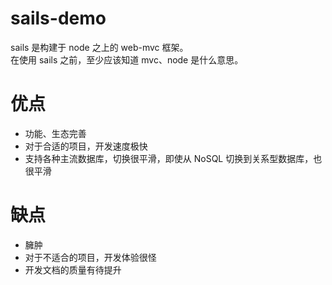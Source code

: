 # sails-demo
sails 是构建于 node 之上的 web-mvc 框架。  
在使用 sails 之前，至少应该知道 mvc、node 是什么意思。

# 优点
+ 功能、生态完善
+ 对于合适的项目，开发速度极快
+ 支持各种主流数据库，切换很平滑，即使从 NoSQL 切换到关系型数据库，也很平滑

# 缺点
+ 臃肿
+ 对于不适合的项目，开发体验很怪
+ 开发文档的质量有待提升
